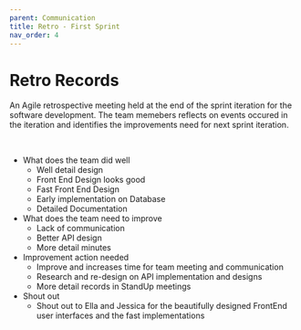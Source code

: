```yaml
---
parent: Communication
title: Retro - First Sprint 
nav_order: 4
---
```


# Retro Records 
An Agile retrospective meeting held at the end of the sprint iteration for the software development. The team memebers reflects on events occured in the iteration and identifies the improvements need for next sprint iteration.

<p>&nbsp;</p>

- What does the team did well 
    - Well detail design 
    - Front End Design looks good 
    - Fast Front End Design 
    - Early implementation on Database 
    - Detailed Documentation 
- What does the team need to improve 
    - Lack of communication
    - Better API design 
    - More detail minutes 
- Improvement action needed 
    - Improve and increases time for team meeting and communication
    - Research and re-design on API implementation and designs 
    - More detail records in StandUp meetings 
- Shout out 
    - Shout out to Ella and Jessica for the beautifully designed FrontEnd 
        user interfaces and the fast implementations
